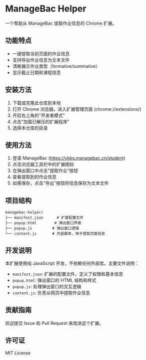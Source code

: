 # ManageBac Helper

一个帮助从 ManageBac 提取作业信息的 Chrome 扩展。

## 功能特点

- 一键提取当前页面的作业信息
- 支持导出作业信息为文本文件
- 清晰展示作业类型（formative/summative）
- 显示截止日期和课程信息

## 安装方法

1. 下载或克隆此仓库到本地
2. 打开 Chrome 浏览器，进入扩展管理页面 (chrome://extensions/)
3. 开启右上角的"开发者模式"
4. 点击"加载已解压的扩展程序"
5. 选择本仓库的目录

## 使用方法

1. 登录 ManageBac (https://vkbs.managebac.cn/student)
2. 点击浏览器工具栏中的扩展图标
3. 在弹出窗口中点击"提取作业"按钮
4. 查看提取到的作业信息
5. 如需保存，点击"导出"按钮将信息保存为文本文件

## 项目结构

```
managebac-helper/
├── manifest.json      # 扩展配置文件
├── popup.html        # 弹出窗口界面
├── popup.js         # 弹出窗口逻辑
└── content.js       # 内容脚本，用于提取页面信息
```

## 开发说明

本扩展使用纯 JavaScript 开发，不依赖任何外部库。主要文件说明：

- `manifest.json`: 扩展的配置文件，定义了权限和基本信息
- `popup.html`: 弹出窗口的 HTML 结构和样式
- `popup.js`: 处理弹出窗口的交互逻辑
- `content.js`: 负责从网页中提取作业信息

## 贡献指南

欢迎提交 Issue 和 Pull Request 来改进这个扩展。

## 许可证

MIT License 